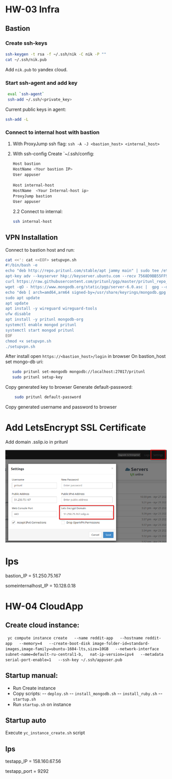 # HW-03 Infra

## Bastion

### Create ssh-keys

```sh
ssh-keygen -t rsa -f ~/.ssh/nik -C nik -P ""
cat ~/.ssh/nik.pub
```
Add `nik.pub` to yandex cloud.

### Start ssh-agent and add key

```sh
 eval `ssh-agent`
 ssh-add ~/.ssh/<private_key>
```
Current public keys in agent:
```sh
ssh-add -L
```
### Connect to internal host with bastion

1. With ProxyJump ssh flag:
    `ssh -A -J <bastion_host> <internal_host>`

2. With ssh-config
    Create `~/.ssh/config:

    ```sh
    Host bastion
    HostName <Your bastion IP>
    User appuser

    Host internal-host
    HostName  <Your Internal-host ip>
    ProxyJump bastion
    User appuser
    ```
    2.2 Connect to internal:

    ```sh
    ssh internal-host
    ```
## VPN Installation

Connect to bastion host and run:

```sh
cat <<': cat <<EOF> setupvpn.sh
#!/bin/bash -e
echo "deb http://repo.pritunl.com/stable/apt jammy main" | sudo tee /etc/apt/sources.list.d/pritunl.list
apt-key adv --keyserver hkp://keyserver.ubuntu.com --recv 7568D9BB55FF9E5287D586017AE645C0CF8E292A
curl https://raw.githubusercontent.com/pritunl/pgp/master/pritunl_repo_pub.asc | sudo apt-key add -
wget -qO - https://www.mongodb.org/static/pgp/server-6.0.asc |  gpg --dearmor | sudo tee /usr/share/keyrings/mongodb.gpg > /dev/null
echo "deb [ arch=amd64,arm64 signed-by=/usr/share/keyrings/mongodb.gpg ] https://repo.mongodb.org/apt/ubuntu jammy/mongodb-org/6.0 multiverse" | sudo tee /etc/apt/sources.list.d/mongodb-org-6.0.list
sudo apt update
apt update
apt install -y wireguard wireguard-tools
ufw disable
apt install -y pritunl mongodb-org
systemctl enable mongod pritunl
systemctl start mongod pritunl
EOF
chmod +x setupvpn.sh
./setupvpn.sh
```
After install open `https://<bastion_host>/login` in browser
On bastion_host set mongo-db uri:
```sh
   sudo pritunl set-mongodb mongodb://localhost:27017/pritunl
   sudo pritunl setup-key
```
Copy generated key to browser
Generate default-password:
```sh
    sudo pritunl default-password
```
Copy generated username and password to browser
# Add LetsEncrypt SSL Certificate

Add domain <ip>.sslip.io in pritunl

![Alt screen1](./screens/screen1.png)

# Ips

bastion_IP = 51.250.75.167

someinternalhost_IP = 10.128.0.18


# HW-04 CloudApp

## Create cloud instance:

` yc compute instance create   --name reddit-app   --hostname reddit-app   --memory=4   --create-boot-disk image-folder-id=standard-images,image-family=ubuntu-1604-lts,size=10GB   --network-interface subnet-name=default-ru-central1-b,   nat-ip-version=ipv4   --metadata serial-port-enable=1   --ssh-key ~/.ssh/appuser.pub`
## Startup manual:
   -  Run Create instance
   -  Copy scripts:
     --  `deploy.sh`
     --  `install_mongodb.sh`
     -- `install_ruby.sh`
     --  `startup.sh`
 -  Run `startup.sh` on instance
## Startup auto

  Execute `yc_instance_create.sh` script

## Ips

testapp_IP = 158.160.67.56

testapp_port = 9292
